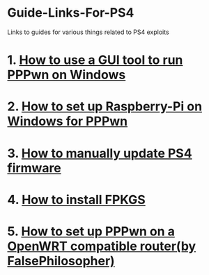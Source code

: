 # Guide-Links-For-PS4
Links to guides for various things related to PS4 exploits       
# 1. [How to use a GUI tool to run PPPwn on Windows](https://github.com/DrYenyen/PPPwnGo-Guide)        
# 2. [How to set up Raspberry-Pi on Windows for PPPwn](https://github.com/DrYenyen/PPPwn-Setup-Guide-For-Raspberry-Pi)        
# 3. [How to manually update PS4 firmware](https://github.com/DrYenyen/PS4-Firware-Update-Guide)          
# 4. [How to install FPKGS](https://github.com/DrYenyen/How-To-Install-PS4-FPKGS)        
# 5. [How to set up PPPwn on a OpenWRT compatible router(by FalsePhilosopher)](https://github.com/FalsePhilosopher/PPPwnWRT)       